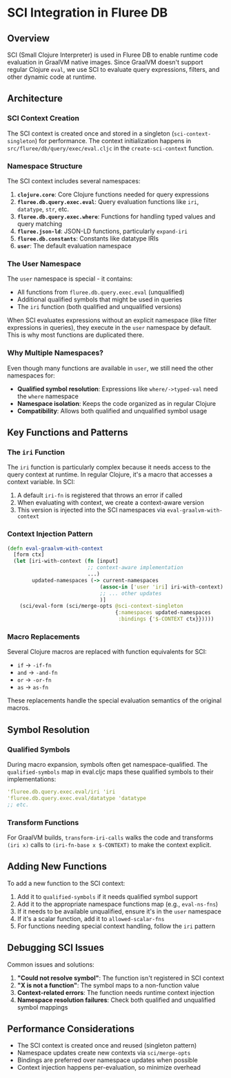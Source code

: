# SCI Integration in Fluree DB

## Overview

SCI (Small Clojure Interpreter) is used in Fluree DB to enable runtime code evaluation in GraalVM native images. Since GraalVM doesn't support regular Clojure `eval`, we use SCI to evaluate query expressions, filters, and other dynamic code at runtime.

## Architecture

### SCI Context Creation

The SCI context is created once and stored in a singleton (`sci-context-singleton`) for performance. The context initialization happens in `src/fluree/db/query/exec/eval.cljc` in the `create-sci-context` function.

### Namespace Structure

The SCI context includes several namespaces:

1. **`clojure.core`**: Core Clojure functions needed for query expressions
2. **`fluree.db.query.exec.eval`**: Query evaluation functions like `iri`, `datatype`, `str`, etc.
3. **`fluree.db.query.exec.where`**: Functions for handling typed values and query matching
4. **`fluree.json-ld`**: JSON-LD functions, particularly `expand-iri`
5. **`fluree.db.constants`**: Constants like datatype IRIs
6. **`user`**: The default evaluation namespace

### The User Namespace

The `user` namespace is special - it contains:
- All functions from `fluree.db.query.exec.eval` (unqualified)
- Additional qualified symbols that might be used in queries
- The `iri` function (both qualified and unqualified versions)

When SCI evaluates expressions without an explicit namespace (like filter expressions in queries), they execute in the `user` namespace by default. This is why most functions are duplicated there.

### Why Multiple Namespaces?

Even though many functions are available in `user`, we still need the other namespaces for:
- **Qualified symbol resolution**: Expressions like `where/->typed-val` need the `where` namespace
- **Namespace isolation**: Keeps the code organized as in regular Clojure
- **Compatibility**: Allows both qualified and unqualified symbol usage

## Key Functions and Patterns

### The `iri` Function

The `iri` function is particularly complex because it needs access to the query context at runtime. In regular Clojure, it's a macro that accesses a context variable. In SCI:

1. A default `iri-fn` is registered that throws an error if called
2. When evaluating with context, we create a context-aware version
3. This version is injected into the SCI namespaces via `eval-graalvm-with-context`

### Context Injection Pattern

```clojure
(defn eval-graalvm-with-context
  [form ctx]
  (let [iri-with-context (fn [input] 
                          ;; context-aware implementation
                          ...)
        updated-namespaces (-> current-namespaces
                              (assoc-in ['user 'iri] iri-with-context)
                              ;; ... other updates
                              )]
    (sci/eval-form (sci/merge-opts @sci-context-singleton
                                   {:namespaces updated-namespaces
                                    :bindings {'$-CONTEXT ctx}}))))
```

### Macro Replacements

Several Clojure macros are replaced with function equivalents for SCI:
- `if` → `-if-fn`
- `and` → `-and-fn`
- `or` → `-or-fn`
- `as` → `as-fn`

These replacements handle the special evaluation semantics of the original macros.

## Symbol Resolution

### Qualified Symbols

During macro expansion, symbols often get namespace-qualified. The `qualified-symbols` map in eval.cljc maps these qualified symbols to their implementations:

```clojure
'fluree.db.query.exec.eval/iri 'iri
'fluree.db.query.exec.eval/datatype 'datatype
;; etc.
```

### Transform Functions

For GraalVM builds, `transform-iri-calls` walks the code and transforms `(iri x)` calls to `(iri-fn-base x $-CONTEXT)` to make the context explicit.

## Adding New Functions

To add a new function to the SCI context:

1. Add it to `qualified-symbols` if it needs qualified symbol support
2. Add it to the appropriate namespace functions map (e.g., `eval-ns-fns`)
3. If it needs to be available unqualified, ensure it's in the `user` namespace
4. If it's a scalar function, add it to `allowed-scalar-fns`
5. For functions needing special context handling, follow the `iri` pattern

## Debugging SCI Issues

Common issues and solutions:

1. **"Could not resolve symbol"**: The function isn't registered in SCI context
2. **"X is not a function"**: The symbol maps to a non-function value
3. **Context-related errors**: The function needs runtime context injection
4. **Namespace resolution failures**: Check both qualified and unqualified symbol mappings

## Performance Considerations

- The SCI context is created once and reused (singleton pattern)
- Namespace updates create new contexts via `sci/merge-opts`
- Bindings are preferred over namespace updates when possible
- Context injection happens per-evaluation, so minimize overhead